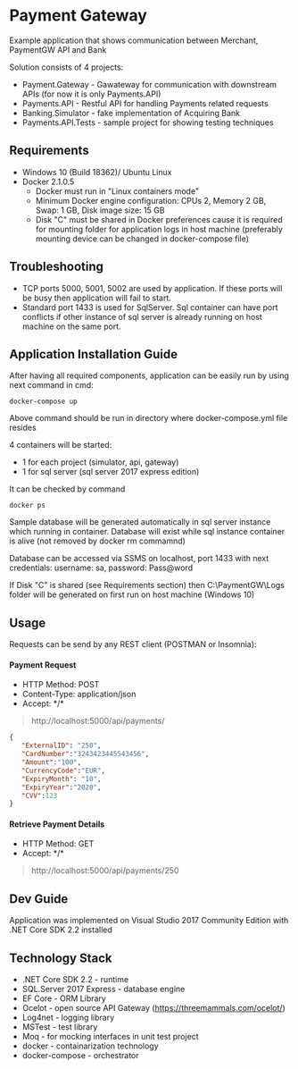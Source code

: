# Payment Gateway
Example application that shows communication between Merchant, PaymentGW API and Bank

Solution consists of 4 projects:

- Payment.Gateway -  Gawateway for communication with downstream APIs (for now it is only Payments.API)
- Payments.API - Restful API for handling Payments related requests 
- Banking.Simulator - fake implementation of Acquiring Bank
- Payments.API.Tests - sample project for showing testing techniques


## Requirements 

* Windows 10 (Build 18362)/ Ubuntu Linux
* Docker 2.1.0.5 
  - Docker must run in "Linux containers mode"
  - Minimum Docker engine configuration: CPUs 2, Memory 2 GB, Swap: 1 GB, Disk image size: 15 GB
  - Disk "C" must be shared in Docker preferences cause it is required for mounting folder for application logs in host machine (preferably mounting device can be changed in docker-compose file)

## Troubleshooting

* TCP ports 5000, 5001, 5002 are used by application. If these ports will be busy then application will fail to start. 
* Standard port 1433 is used for SqlServer. Sql container can have port conflicts if other instance of sql server is already running on host machine on the same port.


## Application Installation Guide

After having all required components, application can be easily run by using next command in cmd:

```
docker-compose up
```

Above command should be run in directory where docker-compose.yml file resides


4 containers will be started: 
- 1 for each project (simulator, api, gateway)
- 1 for sql server (sql server 2017 express edition)

It can be checked by command 
 
 ```
 docker ps
 ```
 
Sample database will be generated automatically in sql server instance which running in container. Database will exist while sql instance container is alive (not removed by docker rm commamnd)

Database can be accessed via SSMS on localhost, port 1433 with next credentials: username: sa, password: Pass@word

If Disk "C" is shared (see Requirements section) then C:\PaymentGW\Logs folder will be generated on first run on host machine (Windows 10)
 
 ## Usage
 
 Requests can be send by any REST client (POSTMAN or Insomnia):
 
 #### Payment Request
 
 - HTTP Method: POST
 - Content-Type: application/json
 - Accept: \*/\*
 
 > http://localhost:5000/api/payments/ 
 
 ```json
{
	"ExternalID": "250",
	"CardNumber":"3243423445543456",
	"Amount":"100",
	"CurrencyCode":"EUR",
	"ExpiryMonth": "10",
	"ExpiryYear":"2020",
	"CVV":123	
}
 ```
 
 #### Retrieve Payment Details
 
 - HTTP Method: GET
 - Accept: \*/\*
 
 > http://localhost:5000/api/payments/250

 
 ## Dev Guide
 
 Application was implemented on Visual Studio 2017 Community Edition with .NET Core SDK 2.2 installed
 
 
 ## Technology Stack
 
 * .NET Core SDK 2.2 - runtime
 * SQL.Server 2017 Express - database engine
 * EF Core - ORM Library
 * Ocelot - open source API Gateway (https://threemammals.com/ocelot/)
 * Log4net - logging library
 * MSTest - test library
 * Moq - for mocking interfaces in unit test project
 * docker - containarization technology
 * docker-compose - orchestrator 

